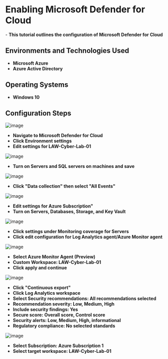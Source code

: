 <h1>Enabling Microsoft Defender for Cloud</h1>
- <b>This tutorial outlines the configuration of Microsoft Defender for Cloud</b>

<h2>Environments and Technologies Used</h2>

- <b>Microsoft Azure</b> 
- <b>Azure Active Directory</b>

<h2>Operating Systems</h2>

- <b>Windows 10</b>


<h2>Configuration Steps</h2>

![image](https://github.com/user-attachments/assets/88c44155-ae89-47db-8e1c-1f14fabd3514)
- <b>Navigate to Microsoft Defender for Cloud</b>
- <b>Click Environment settings</b>
- <b>Edit settings for LAW-Cyber-Lab-01</b>

![image](https://github.com/user-attachments/assets/ba56e4bd-6422-488b-b200-1fbbd7161bd7)
- <b>Turn on Servers and SQL servers on machines and save</b>

![image](https://github.com/user-attachments/assets/5a5b6445-7112-46e8-a9c3-2d63a2431193)
- <b>Click "Data collection" then select "All Events"</b>

![image](https://github.com/user-attachments/assets/873cce07-ebf2-4cdd-a3b9-c3a6aaa6fbe5)
- <b>Edit settings for Azure Subscription"</b>
- <b>Turn on Servers, Databases, Storage, and Key Vault</b>

![image](https://github.com/user-attachments/assets/eb3dbaba-c919-428b-97d7-e33cf6c3cd44)
- <b>Click settings under Monitoring coverage for Servers</b>
- <b>Click edit configuration for Log Analytics agent/Azure Monitor agent</b>

![image](https://github.com/user-attachments/assets/bc8cad7f-54d5-484c-9005-5f87ef9d42d8)
- <b>Select Azure Monitor Agent (Preview)</b>
- <b>Custom Workspace: LAW-Cyber-Lab-01</b>
- <b>Click apply and continue</b>

![image](https://github.com/user-attachments/assets/bcb0edfe-f939-458b-9344-d48130638449)
- <b>Click "Continuous export"</b>
- <b>Click Log Analytics workspace</b>
- <b>Select Security recommendations: All recommendations selected</b>
- <b>Recommendation severity: Low, Medium, High</b>
- <b>Include security findings: Yes</b>
- <b>Secure score: Overall score, Control score</b>
- <b>Security alerts: Low, Medium, High, informational</b>
- <b>Regulatory compliance: No selected standards</b>

![image](https://github.com/user-attachments/assets/ee09484c-2cbb-49e5-af4a-8d52c13a2465)
- <b>Select Subscription: Azure Subscription 1</b>
- <b>Select target workspace: LAW-Cyber-Lab-01</b>



